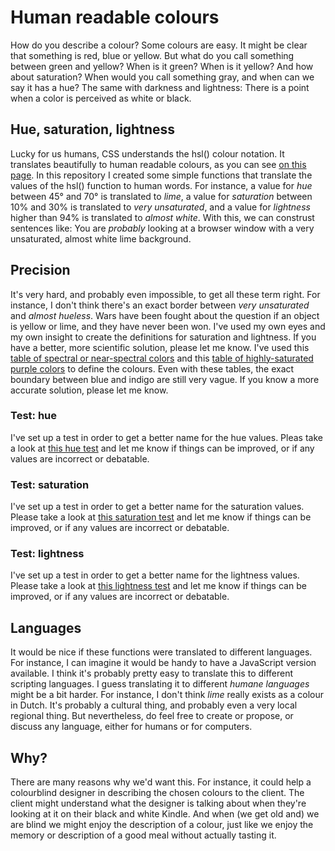 # Human readable colours

How do you describe a colour? Some colours are easy. It might be clear that something is red, blue or yellow. But what do you call something between green and yellow? When is it green? When is it yellow? And how about saturation? When would you call something gray, and when can we say it has a hue? The same with darkness and lightness: There is a point when a color is perceived as white or black. 

## Hue, saturation, lightness

Lucky for us humans, CSS understands the hsl() colour notation. It translates beautifully to human readable colours, as you can see [on this page](http://ghehehe.nl/random/100/). In this repository I created some simple functions that translate the values of the hsl() function to human words. For instance, a value for *hue* between 45° and 70° is translated to *lime*, a value for *saturation* between 10% and 30% is translated to *very unsaturated*, and a value for *lightness* higher than 94% is translated to *almost white*. With this, we can construst sentences like: You are *probably* looking at a browser window with a very unsaturated, almost white lime background. 

## Precision
It's very hard, and probably even impossible, to get all these term right. For instance, I don't think there's an exact border between *very unsaturated* and *almost hueless*. Wars have been fought about the question if an object is yellow or lime, and they have never been won. I've used my own eyes and my own insight to create the definitions for saturation and lightness. If you have a better, more scientific solution, please let me know. I've used this [table of spectral or near-spectral colors](https://en.wikipedia.org/wiki/Spectral_color#Table_of_spectral_or_near-spectral_colors) and this [table of highly-saturated purple colors](https://en.wikipedia.org/wiki/Line_of_purples#Table_of_highly-saturated_purple_colors) to define the colours. Even with these tables, the exact boundary between blue and indigo are still very vague. If you know a more accurate solution, please let me know.

### Test: hue
I've set up a test in order to get a better name for the hue values. Pleas take a look at [this hue test](http://nerd.vasilis.nl/code/human-colours/tests/hue-en-gb.php) and let me know if things can be improved, or if any values are incorrect or debatable.

### Test: saturation
I've set up a test in order to get a better name for the saturation values. Please take a look at [this saturation test](http://nerd.vasilis.nl/code/human-colours/tests/saturation-en-gb.php) and let me know if things can be improved, or if any values are incorrect or debatable.

### Test: lightness
I've set up a test in order to get a better name for the lightness values. Please take a look at [this lightness test](http://nerd.vasilis.nl/code/human-colours/tests/lightness-en-gb.php) and let me know if things can be improved, or if any values are incorrect or debatable.

## Languages
It would be nice if these functions were translated to different languages. For instance, I can imagine it would be handy to have a JavaScript version available. I think it's probably pretty easy to translate this to different scripting languages. I guess translating it to different *humane languages* might be a bit harder. For instance, I don't think *lime* really exists as a colour in Dutch. It's probably a cultural thing, and probably even a very local regional thing. But nevertheless, do feel free to create or propose, or discuss any language, either for humans or for computers.

## Why?
There are many reasons why we'd want this. For instance, it could help a colourblind designer in describing the chosen colours to the client. The client might understand what the designer is talking about when they're looking at it on their black and white Kindle. And when (we get old and) we are blind we might enjoy the description of a colour, just like we enjoy the memory or description of a good meal without actually tasting it.